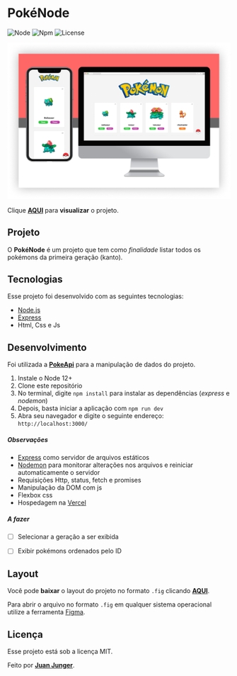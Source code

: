 # PokéNode

![Node](https://img.shields.io/badge/node-12.0-yellow) ![Npm](https://img.shields.io/badge/npm-6.0-blue) ![License](https://img.shields.io/badge/license-MIT-red)

![Frontend](./assets/mockup.png)

Clique **[AQUI](https://pokenode.vercel.app/)** para **visualizar** o projeto.



## Projeto

O **PokéNode** é um projeto que tem como *finalidade* listar todos os pokémons da primeira geração (kanto).



## Tecnologias

Esse projeto foi desenvolvido com as seguintes tecnologias:

- [Node.js](https://nodejs.org/en/)
- [Express](https://expressjs.com/pt-br/)
- Html, Css e Js



## Desenvolvimento

Foi utilizada a **[PokeApi](https://pokeapi.co/)** para a manipulação de dados do projeto.

1. Instale o Node 12+
2. Clone este repositório
3. No terminal, digite `npm install` para instalar as dependências (*express* e *nodemon*)
4. Depois, basta iniciar a aplicação com `npm run dev` 
5. Abra seu navegador e digite o seguinte endereço: `http://localhost:3000/`



##### Observações

- [Express](https://expressjs.com/pt-br/) como servidor de arquivos estáticos
- [Nodemon](https://nodemon.io/) para monitorar alterações nos arquivos e reiniciar automaticamente o servidor
- Requisições Http, status, fetch e promises
- Manipulação da DOM com js
- Flexbox css
- Hospedagem na [Vercel](https://vercel.com/)



##### A fazer

- [ ] Selecionar a geração a ser exibida
- [ ] Exibir pokémons ordenados pelo ID



## Layout

Você pode **baixar** o layout do projeto no formato `.fig` clicando **[AQUI](./assets/pokenode.fig)**.

Para abrir o arquivo no formato `.fig` em qualquer sistema operacional utilize a ferramenta [Figma](https://figma.com/).



## Licença

Esse projeto está sob a licença MIT. 





Feito por **[Juan Junger](https://www.linkedin.com/in/juan-junger/)**.​

